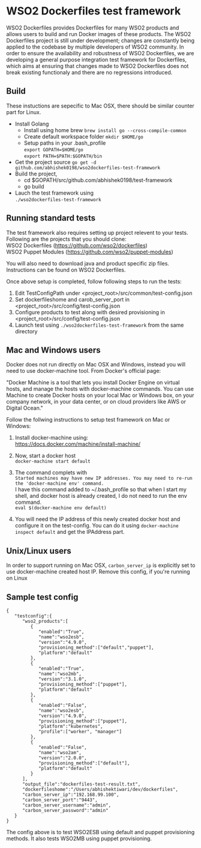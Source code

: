 # WSO2 Dockerfiles test framework

WSO2 Dockerfiles provides Dockerfiles for many WSO2 products and allows users to build and run Docker images of these products. The WSO2 Dockerfiles project is still under development; changes are constantly being applied to the codebase by multiple developers of WSO2 community. In order to ensure the availability and robustness of WSO2 Dockerfiles, we are developing a general purpose integration test framework for Dockerfiles, which aims at ensuring that changes made to WSO2 Dockerfiles does not break existing functionaly and there are no regressions introduced.

## Build 
These instuctions are sepecific to Mac OSX, there should be similar counter part for Linux.  
+ Install Golang
  * Install using home brew ` brew install go --cross-compile-common `
  * Create default workspace folder ` mkdir $HOME/go `
  * Setup paths in your .bash_profile  
     ` export GOPATH=$HOME/go `  
     ` export PATH=$PATH:$GOPATH/bin ` 
+ Get the project source
   ` go get -d github.com/abhishek0198/wso2dockerfiles-test-framework `
+ Build the project,  
  * cd $GOPATH/src/github.com/abhishek0198/test-framework  
  * go build
+ Lauch the test framework using  
  ` ./wso2dockerfiles-test-framework `

## Running standard tests
The test framework also requires setting up project relevent to your tests. Following are the projects that you should clone:  
WSO2 Dockerfiles (https://github.com/wso2/dockerfiles)  
WSO2 Puppet Modules (https://github.com/wso2/puppet-modules)  

You will also need to download java and product specific zip files. Instructions can be found on WSO2 Dockerfiles.  

Once above setup is completed, follow following steps to run the tests:  
1. Edit TestConfigPath under <project_root>/src/common/test-config.json  
2. Set dockerfileshome and carob_server_port in <project_root>/src/config/test-config.json  
3. Configure products to test along with desired provisioning in <project_root>/src/config/test-config.json  
4. Launch test using ```./wso2dockerfiles-test-framework``` from the same directory  

## Mac and Windows users
Docker does not run directly on Mac OSX and Windows, instead you will need to use docker-machine tool. From Docker's official page:  

"Docker Machine is a tool that lets you install Docker Engine on virtual hosts, and manage the hosts with docker-machine commands. You can use Machine to create Docker hosts on your local Mac or Windows box, on your company network, in your data center, or on cloud providers like AWS or Digital Ocean."

Follow the follwing instructions to setup test framework on Mac or Windows:  

1. Install docker-machine using:  
https://docs.docker.com/machine/install-machine/  

2. Now, start a docker host  
`` docker-machine start default ``  

3. The command complets with  
`` Started machines may have new IP addresses. You may need to re-run the 'docker-machine env' command. ``  
I have this command added to ~/.bash_profile so that when I start my shell, and docker host is already created, I do not need to run the env command.  
`` eval $(docker-machine env default) ``  

4. You will need the IP address of this newly created docker host and configure it on the test-config. You can do it using `` docker-machine inspect default `` and get the IPAddress part.  

## Unix/Linux users  
In order to support running on Mac OSX, `carbon_server_ip` is explicitly set to use docker-machine created host IP. Remove this config, if you're running on Linux

## Sample test config  
```        
{
   "testconfig":{
      "wso2_products":[
         {
            "enabled":"True",
            "name":"wso2esb",
            "version":"4.9.0",
            "provisioning_method":["default","puppet"],
            "platform":"default"
         },
         {
            "enabled":"True",
            "name":"wso2mb",
            "version":"3.1.0",
            "provisioning_method":["puppet"],
            "platform":"default"
         },
         {
            "enabled":"False",
            "name":"wso2esb",
            "version":"4.9.0",
            "provisioning_method":["puppet"],
            "platform":"kubernetes",
            "profile":["worker", "manager"]
         },
         {
            "enabled":"False",
            "name":"wso2am",
            "version":"2.0.0",
            "provisioning_method":["default"],
            "platform":"default"
         }
      ],
      "output_file":"dockerfiles-test-result.txt",
      "dockerfileshome":"/Users/abhishektiwari/dev/dockerfiles",
      "carbon_server_ip":"192.168.99.100",
      "carbon_server_port":"9443",
      "carbon_server_username":"admin",
      "carbon_server_password":"admin"
   }
}
```
The config above is to test WSO2ESB using default and puppet provisioning methods. It also tests WSO2MB using puppet provisioning.
